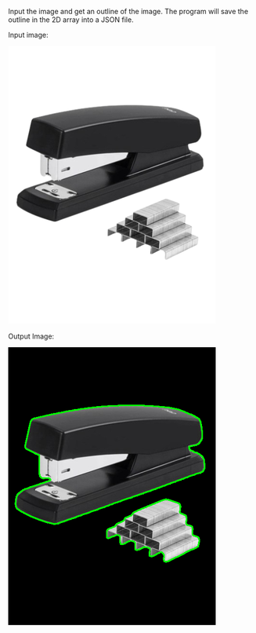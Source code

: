 Input the image and get an outline of the image.
The program will save the outline in the 2D array into a JSON file. 

Input image: 

![alt text](Image/img_1.png)

Output Image:

![alt text](Image/Image_with_Contours_screenshot_18.01.2024.png)
